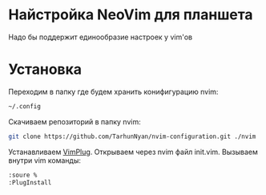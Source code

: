 # Найстройка NeoVim для планшета

Надо бы поддержит единообразие настроек у vim'ов

# Установка

Переходим в папку где будем хранить конифигурацию nvim:

```bash
~/.config
```

Скачиваем репозиторий в папку nvim:

```bash
git clone https://github.com/TarhunNyan/nvim-configuration.git ./nvim
```

Устанавливаем [VimPlug](https://github.com/junegunn/vim-plug#neovim). Открываем через nvim файл init.vim. Вызываем внутри vim команды:

```bash
:soure %
:PlugInstall
```
